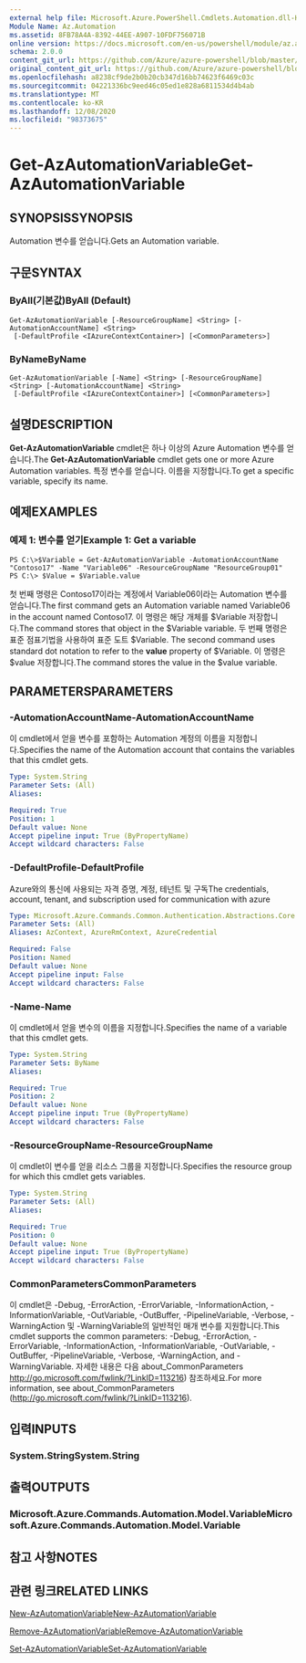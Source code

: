 ```yaml
---
external help file: Microsoft.Azure.PowerShell.Cmdlets.Automation.dll-Help.xml
Module Name: Az.Automation
ms.assetid: 8FB78A4A-8392-44EE-A907-10FDF756071B
online version: https://docs.microsoft.com/en-us/powershell/module/az.automation/get-azautomationvariable
schema: 2.0.0
content_git_url: https://github.com/Azure/azure-powershell/blob/master/src/Automation/Automation/help/Get-AzAutomationVariable.md
original_content_git_url: https://github.com/Azure/azure-powershell/blob/master/src/Automation/Automation/help/Get-AzAutomationVariable.md
ms.openlocfilehash: a8238cf9de2b0b20cb347d16bb74623f6469c03c
ms.sourcegitcommit: 04221336bc9eed46c05ed1e828a6811534d4b4ab
ms.translationtype: MT
ms.contentlocale: ko-KR
ms.lasthandoff: 12/08/2020
ms.locfileid: "98373675"
---
```

# <span data-ttu-id="ebf46-101">Get-AzAutomationVariable</span><span class="sxs-lookup"><span data-stu-id="ebf46-101">Get-AzAutomationVariable</span></span>

## <span data-ttu-id="ebf46-102">SYNOPSIS</span><span class="sxs-lookup"><span data-stu-id="ebf46-102">SYNOPSIS</span></span>
<span data-ttu-id="ebf46-103">Automation 변수를 얻습니다.</span><span class="sxs-lookup"><span data-stu-id="ebf46-103">Gets an Automation variable.</span></span>

## <span data-ttu-id="ebf46-104">구문</span><span class="sxs-lookup"><span data-stu-id="ebf46-104">SYNTAX</span></span>

### <span data-ttu-id="ebf46-105">ByAll(기본값)</span><span class="sxs-lookup"><span data-stu-id="ebf46-105">ByAll (Default)</span></span>
```
Get-AzAutomationVariable [-ResourceGroupName] <String> [-AutomationAccountName] <String>
 [-DefaultProfile <IAzureContextContainer>] [<CommonParameters>]
```

### <span data-ttu-id="ebf46-106">ByName</span><span class="sxs-lookup"><span data-stu-id="ebf46-106">ByName</span></span>
```
Get-AzAutomationVariable [-Name] <String> [-ResourceGroupName] <String> [-AutomationAccountName] <String>
 [-DefaultProfile <IAzureContextContainer>] [<CommonParameters>]
```

## <span data-ttu-id="ebf46-107">설명</span><span class="sxs-lookup"><span data-stu-id="ebf46-107">DESCRIPTION</span></span>
<span data-ttu-id="ebf46-108">**Get-AzAutomationVariable** cmdlet은 하나 이상의 Azure Automation 변수를 얻습니다.</span><span class="sxs-lookup"><span data-stu-id="ebf46-108">The **Get-AzAutomationVariable** cmdlet gets one or more Azure Automation variables.</span></span>
<span data-ttu-id="ebf46-109">특정 변수를 얻습니다. 이름을 지정합니다.</span><span class="sxs-lookup"><span data-stu-id="ebf46-109">To get a specific variable, specify its name.</span></span>

## <span data-ttu-id="ebf46-110">예제</span><span class="sxs-lookup"><span data-stu-id="ebf46-110">EXAMPLES</span></span>

### <span data-ttu-id="ebf46-111">예제 1: 변수를 얻기</span><span class="sxs-lookup"><span data-stu-id="ebf46-111">Example 1: Get a variable</span></span>
```
PS C:\>$Variable = Get-AzAutomationVariable -AutomationAccountName "Contoso17" -Name "Variable06" -ResourceGroupName "ResourceGroup01"
PS C:\> $Value = $Variable.value
```

<span data-ttu-id="ebf46-112">첫 번째 명령은 Contoso17이라는 계정에서 Variable06이라는 Automation 변수를 얻습니다.</span><span class="sxs-lookup"><span data-stu-id="ebf46-112">The first command gets an Automation variable named Variable06 in the account named Contoso17.</span></span>
<span data-ttu-id="ebf46-113">이 명령은 해당 개체를 $Variable 저장합니다.</span><span class="sxs-lookup"><span data-stu-id="ebf46-113">The command stores that object in the $Variable variable.</span></span>
<span data-ttu-id="ebf46-114">두 번째 명령은 표준 점표기법을 사용하여 표준 도트 $Variable. </span><span class="sxs-lookup"><span data-stu-id="ebf46-114">The second command uses standard dot notation to refer to the **value** property of $Variable.</span></span>
<span data-ttu-id="ebf46-115">이 명령은 $value 저장합니다.</span><span class="sxs-lookup"><span data-stu-id="ebf46-115">The command stores the value in the $value variable.</span></span>

## <span data-ttu-id="ebf46-116">PARAMETERS</span><span class="sxs-lookup"><span data-stu-id="ebf46-116">PARAMETERS</span></span>

### <span data-ttu-id="ebf46-117">-AutomationAccountName</span><span class="sxs-lookup"><span data-stu-id="ebf46-117">-AutomationAccountName</span></span>
<span data-ttu-id="ebf46-118">이 cmdlet에서 얻을 변수를 포함하는 Automation 계정의 이름을 지정합니다.</span><span class="sxs-lookup"><span data-stu-id="ebf46-118">Specifies the name of the Automation account that contains the variables that this cmdlet gets.</span></span>

```yaml
Type: System.String
Parameter Sets: (All)
Aliases:

Required: True
Position: 1
Default value: None
Accept pipeline input: True (ByPropertyName)
Accept wildcard characters: False
```

### <span data-ttu-id="ebf46-119">-DefaultProfile</span><span class="sxs-lookup"><span data-stu-id="ebf46-119">-DefaultProfile</span></span>
<span data-ttu-id="ebf46-120">Azure와의 통신에 사용되는 자격 증명, 계정, 테넌트 및 구독</span><span class="sxs-lookup"><span data-stu-id="ebf46-120">The credentials, account, tenant, and subscription used for communication with azure</span></span>

```yaml
Type: Microsoft.Azure.Commands.Common.Authentication.Abstractions.Core.IAzureContextContainer
Parameter Sets: (All)
Aliases: AzContext, AzureRmContext, AzureCredential

Required: False
Position: Named
Default value: None
Accept pipeline input: False
Accept wildcard characters: False
```

### <span data-ttu-id="ebf46-121">-Name</span><span class="sxs-lookup"><span data-stu-id="ebf46-121">-Name</span></span>
<span data-ttu-id="ebf46-122">이 cmdlet에서 얻을 변수의 이름을 지정합니다.</span><span class="sxs-lookup"><span data-stu-id="ebf46-122">Specifies the name of a variable that this cmdlet gets.</span></span>

```yaml
Type: System.String
Parameter Sets: ByName
Aliases:

Required: True
Position: 2
Default value: None
Accept pipeline input: True (ByPropertyName)
Accept wildcard characters: False
```

### <span data-ttu-id="ebf46-123">-ResourceGroupName</span><span class="sxs-lookup"><span data-stu-id="ebf46-123">-ResourceGroupName</span></span>
<span data-ttu-id="ebf46-124">이 cmdlet이 변수를 얻을 리소스 그룹을 지정합니다.</span><span class="sxs-lookup"><span data-stu-id="ebf46-124">Specifies the resource group for which this cmdlet gets variables.</span></span>

```yaml
Type: System.String
Parameter Sets: (All)
Aliases:

Required: True
Position: 0
Default value: None
Accept pipeline input: True (ByPropertyName)
Accept wildcard characters: False
```

### <span data-ttu-id="ebf46-125">CommonParameters</span><span class="sxs-lookup"><span data-stu-id="ebf46-125">CommonParameters</span></span>
<span data-ttu-id="ebf46-126">이 cmdlet은 -Debug, -ErrorAction, -ErrorVariable, -InformationAction, -InformationVariable, -OutVariable, -OutBuffer, -PipelineVariable, -Verbose, -WarningAction 및 -WarningVariable의 일반적인 매개 변수를 지원합니다.</span><span class="sxs-lookup"><span data-stu-id="ebf46-126">This cmdlet supports the common parameters: -Debug, -ErrorAction, -ErrorVariable, -InformationAction, -InformationVariable, -OutVariable, -OutBuffer, -PipelineVariable, -Verbose, -WarningAction, and -WarningVariable.</span></span> <span data-ttu-id="ebf46-127">자세한 내용은 다음 about_CommonParameters http://go.microsoft.com/fwlink/?LinkID=113216) 참조하세요.</span><span class="sxs-lookup"><span data-stu-id="ebf46-127">For more information, see about_CommonParameters (http://go.microsoft.com/fwlink/?LinkID=113216).</span></span>

## <span data-ttu-id="ebf46-128">입력</span><span class="sxs-lookup"><span data-stu-id="ebf46-128">INPUTS</span></span>

### <span data-ttu-id="ebf46-129">System.String</span><span class="sxs-lookup"><span data-stu-id="ebf46-129">System.String</span></span>

## <span data-ttu-id="ebf46-130">출력</span><span class="sxs-lookup"><span data-stu-id="ebf46-130">OUTPUTS</span></span>

### <span data-ttu-id="ebf46-131">Microsoft.Azure.Commands.Automation.Model.Variable</span><span class="sxs-lookup"><span data-stu-id="ebf46-131">Microsoft.Azure.Commands.Automation.Model.Variable</span></span>

## <span data-ttu-id="ebf46-132">참고 사항</span><span class="sxs-lookup"><span data-stu-id="ebf46-132">NOTES</span></span>

## <span data-ttu-id="ebf46-133">관련 링크</span><span class="sxs-lookup"><span data-stu-id="ebf46-133">RELATED LINKS</span></span>

[<span data-ttu-id="ebf46-134">New-AzAutomationVariable</span><span class="sxs-lookup"><span data-stu-id="ebf46-134">New-AzAutomationVariable</span></span>](./New-AzAutomationVariable.md)

[<span data-ttu-id="ebf46-135">Remove-AzAutomationVariable</span><span class="sxs-lookup"><span data-stu-id="ebf46-135">Remove-AzAutomationVariable</span></span>](./Remove-AzAutomationVariable.md)

[<span data-ttu-id="ebf46-136">Set-AzAutomationVariable</span><span class="sxs-lookup"><span data-stu-id="ebf46-136">Set-AzAutomationVariable</span></span>](./Set-AzAutomationVariable.md)


